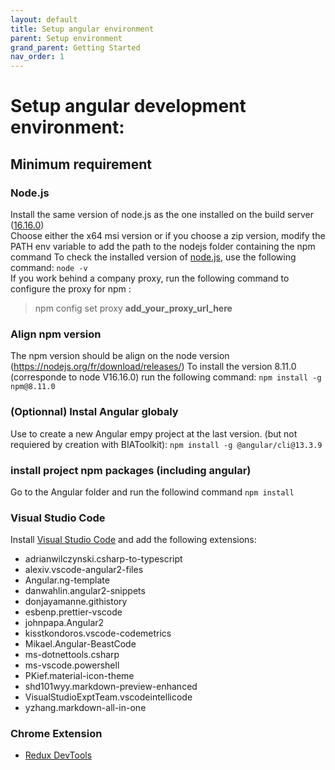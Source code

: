 ```yaml
---
layout: default
title: Setup angular environment
parent: Setup environment
grand_parent: Getting Started
nav_order: 1
---
```


# Setup angular development environment:

## Minimum requirement

### Node.js
Install the same version of node.js as the one installed on the build server ([16.16.0](https://nodejs.org/download/release/v16.16.0/))   
Choose either the x64 msi version or if you choose a zip version, modify the PATH env variable to add the path to the nodejs folder containing the npm command
To check the installed version of [node.js](https://nodejs.org/en/download/releases/), use the following command: `node -v`   
If you work behind a company proxy, run the following command to configure the proxy for npm : 
> npm config set proxy **add_your_proxy_url_here**

### Align npm version
The npm version should be align on the node version (https://nodejs.org/fr/download/releases/)
To install the version 8.11.0 (corresponde to node V16.16.0) run the following command:
```npm install -g npm@8.11.0```

### (Optionnal) Instal Angular globaly
Use to create a new Angular empy project at the last version. (but not requiered by creation with BIAToolkit):
```npm install -g @angular/cli@13.3.9```

### install project npm packages (including angular)
Go to the Angular folder and run the followind command  `npm install`   

### Visual Studio Code
Install [Visual Studio Code](https://code.visualstudio.com/Download) and add the following extensions:
* adrianwilczynski.csharp-to-typescript
* alexiv.vscode-angular2-files
* Angular.ng-template
* danwahlin.angular2-snippets
* donjayamanne.githistory
* esbenp.prettier-vscode
* johnpapa.Angular2
* kisstkondoros.vscode-codemetrics
* Mikael.Angular-BeastCode
* ms-dotnettools.csharp
* ms-vscode.powershell
* PKief.material-icon-theme
* shd101wyy.markdown-preview-enhanced
* VisualStudioExptTeam.vscodeintellicode
* yzhang.markdown-all-in-one

### Chrome Extension
* [Redux DevTools](https://github.com/reduxjs/redux-devtools/)